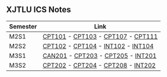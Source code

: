 
## XJTLU ICS Notes

| Semester | Link |
| --- | --- |
| M2S1 | [CPT101](https://github.com/Xyu-Chern/XJTLU_CPT101) - [CPT103](https://github.com/Xyu-Chern/XJTLU_CPT103) - [CPT107](https://github.com/Xyu-Chern/XJTLU_CPT107) - [CPT111](https://github.com/Xyu-Chern/XJTLU_CPT111) |
| M2S2 | [CPT102](https://github.com/Xyu-Chern/XJTLU_CPT102) - [CPT104](https://github.com/Xyu-Chern/XJTLU_CPT104) - [INT102](https://github.com/Xyu-Chern/XJTLU_INT102) - [INT104](https://github.com/Xyu-Chern/XJTLU_INT104) |
| M3S1 | [CAN201](https://github.com/Xyu-Chern/XJTLU_CAN201) - [CPT203](https://github.com/Xyu-Chern/XJTLU_CPT203) - [CPT205](https://github.com/Xyu-Chern/XJTLU_CPT205) - [INT201](https://github.com/Xyu-Chern/XJTLU_INT201) |
| M3S2 | [CPT202](https://github.com/Xyu-Chern/XJTLU_CPT202) - [CPT204](https://github.com/Xyu-Chern/XJTLU_CPT204) - [CPT208](https://github.com/Xyu-Chern/XJTLU_CPT208) - [INT202](https://github.com/Xyu-Chern/XJTLU_INT202) |
